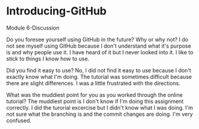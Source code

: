 # Introducing-GitHub
Module 6-Discussion

Do you foresee yourself using GitHub in the future? Why or why not?
I do not see myself using GitHub because I don't understand what it's purpose is and why people use it. I have heard of it but I never looked into it. I like to stick to things I know how to use.

Did you find it easy to use?
No, I did not find it easy to use because I don't exactly know what I'm doing. The tutorial was sometimes difficult because there are slight differences. I was a little frustrated with the directions. 

What was the muddiest point for you as you worked through the online tutorial?
The muddiest point is I don't know if I'm doing this assignment correctly. I did the turorial excercise but I didn't know what I was doing. I'm not sure what the branching is and the commit changes are doing. I'm very confused.
